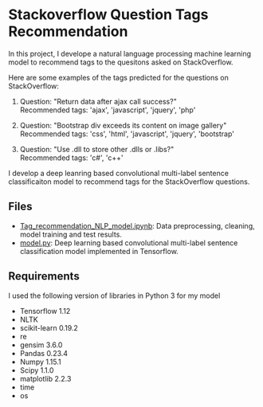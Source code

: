 # Stackoverflow Question Tags Recommendation

In this project, I develope a natural language processing machine learning model to recommend tags to the quesitons asked on StackOverflow. 

Here are some examples of the tags predicted for the questions on StackOverflow:

1. Question: "Return data after ajax call success?"  
Recommended tags: 'ajax', 'javascript', 'jquery', 'php'

2. Question: "Bootstrap div exceeds its content on image gallery"  
Recommended tags: 'css', 'html', 'javascript', 'jquery', 'bootstrap'

3. Question: "Use .dll to store other .dlls or .libs?"  
Recommended tags: 'c#', 'c++'

I develop a deep leanring based convolutional multi-label sentence classificaiton model to recommend tags for the StackOverflow questions. 


## Files

* [Tag_recommendation_NLP_model.ipynb](https://github.com/mohakpatel/Stackoverflow_recommendation/blob/master/src/Tag_recommendation_NLP_model.ipynb): Data preprocessing, cleaning, model training and test results. 
* [model.py](https://github.com/mohakpatel/ImageCleaning/blob/master/src/model.py): Deep learning based convolutional multi-label sentence classification model implemented in Tensorflow. 


## Requirements

I used the following version of libraries in Python 3 for my model
* Tensorflow 1.12
* NLTK
* scikit-learn 0.19.2
* re
* gensim 3.6.0
* Pandas 0.23.4
* Numpy 1.15.1
* Scipy 1.1.0
* matplotlib 2.2.3
* time
* os